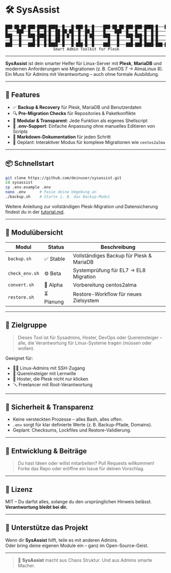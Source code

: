 # 🛠️ SysAssist

```
███─██─██─███─████─████──█───█─███─█──█────███─██─██─███─███─████─█───███─████─
█────███──█───█──█─█──██─██─██──█──██─█────█────███──█───█───█──█─█────█──█──██
███───█───███─████─█──██─█─█─█──█──█─██────███───█───███─███─█──█─█────█──█──██
──█───█─────█─█──█─█──██─█───█──█──█──█──────█───█─────█───█─█──█─█────█──█──██
███───█───███─█──█─████──█───█─███─█──█────███───█───███─███─████─███─███─████─
                     Smart Admin Toolkit for Plesk
```

---

**SysAssist** ist dein smarter Helfer für Linux-Server mit **Plesk**, **MariaDB** und modernen Anforderungen wie Migrationen (z. B. CentOS 7 → AlmaLinux 8).  
Ein Muss für Admins mit Verantwortung – auch ohne formale Ausbildung.

---

## 🚀 Features

- ✅ **Backup & Recovery** für Plesk, MariaDB und Benutzerdaten
- 🔍 **Pre-Migration Checks** für Repositories & Paketkonflikte
- 🧹 **Modular & Transparent**: Jede Funktion als eigenes Shellscript
- 📄 **.env-Support**: Einfache Anpassung ohne manuelles Editieren von Scripts
- 📖 **Markdown-Dokumentation** für jeden Schritt
- 🤖 Geplant: Interaktiver Modus für komplexe Migrationen wie `centos2alma`

---

## 📦 Schnellstart

```bash
git clone https://github.com/deinuser/sysassist.git
cd sysassist
cp .env.example .env
nano .env      # Passe deine Umgebung an
./backup.sh    # Starte z. B. das Backup-Modul
```

Weitere Anleitung zur vollständigen Plesk-Migration und Datensicherung findest du in der [tutorial.md](./tutorial.md).

---

## 📁 Modulübersicht

| Modul             | Status   | Beschreibung                             |
|-------------------|----------|------------------------------------------|
| `backup.sh`       | ✅ Stable | Vollständiges Backup für Plesk & MariaDB |
| `check_env.sh`    | ⚙️ Beta   | Systemprüfung für EL7 → EL8 Migration     |
| `convert.sh`      | 🧪 Alpha  | Vorbereitung centos2alma                 |
| `restore.sh`      | ⏳ Planung | Restore-Workflow für neues Zielsystem    |

---

## 🎯 Zielgruppe

> Dieses Tool ist für Sysadmins, Hoster, DevOps oder Quereinsteiger –  
> alle, die Verantwortung für Linux-Systeme tragen (müssen oder wollen).

Geeignet für:
- 🧑‍💻 Linux-Admins mit SSH-Zugang
- 🧠 Quereinsteiger mit Lernwille
- 🧰 Hoster, die Plesk nicht nur klicken
- 🪛 Freelancer mit Root-Verantwortung

---

## 🔐 Sicherheit & Transparenz

- Keine versteckten Prozesse – alles Bash, alles offen.
- `.env` sorgt für klar definierte Werte (z. B. Backup-Pfade, Domains).
- Geplant: Checksums, Lockfiles und Restore-Validierung.

---

## 🧪 Entwicklung & Beiträge

> Du hast Ideen oder willst mitarbeiten? Pull Requests willkommen!  
> Forke das Repo oder eröffne ein Issue für deinen Vorschlag.

---

## 📜 Lizenz

MIT – Du darfst alles, solange du den ursprünglichen Hinweis belässt.  
**Verantwortung bleibt bei dir.**

---

## 🦮 Unterstütze das Projekt

Wenn dir **SysAssist** hilft, teile es mit anderen Admins.  
Oder bring deine eigenen Module ein – ganz im Open-Source-Geist.

---

> 🤖 **SysAssist** macht aus Chaos Struktur. Und aus Admins smarte Macher.
